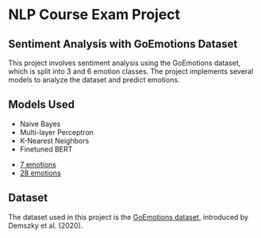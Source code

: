 # NLP Course Exam Project

## Sentiment Analysis with GoEmotions Dataset

This project involves sentiment analysis using the GoEmotions dataset, which is split into 3 and 6 emotion classes. The project implements several models to analyze the dataset and predict emotions.

## Models Used
* Naive Bayes
* Multi-layer Perceptron
* K-Nearest Neighbors
* Finetuned BERT
- [7 emotions](https://www.dropbox.com/scl/fi/soluzvdt7lz5xywq6bv89/bert_model_weights_7label.pth?rlkey=t6hyymrqnaol0yudckwcxyw6k&st=wafgh068&dl=0)
- [28 emotions](https://www.dropbox.com/scl/fi/5q1lpgqtrks8j2vfrwb4s/bert_model_weights_28label.pth?rlkey=fvnigkehdtvcjp3grp0vgv50g&st=ubfco31v&dl=0)

## Dataset
The dataset used in this project is the [GoEmotions dataset](https://github.com/google-research/google-research/tree/master/goemotions), introduced by Demszky et al. (2020).
